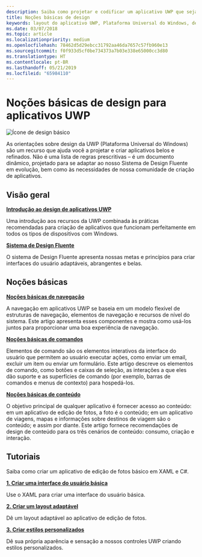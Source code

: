 ```yaml
---
description: Saiba como projetar e codificar um aplicativo UWP que seja fácil de navegar e tenha um visual espetacular em uma variedade de dispositivos e tamanhos de tela.
title: Noções básicas de design
keywords: layout do aplicativo UWP, Plataforma Universal do Windows, design do aplicativo, interface
ms.date: 03/07/2018
ms.topic: article
ms.localizationpriority: medium
ms.openlocfilehash: 78462d5d29ebcc31792aa46da7657c57fb960e13
ms.sourcegitcommit: f0f933d5cf0be734373a7b03e338e65000cc3d80
ms.translationtype: HT
ms.contentlocale: pt-BR
ms.lasthandoff: 05/21/2019
ms.locfileid: "65984110"
---
```

# <a name="design-basics-for-uwp-apps"></a>Noções básicas de design para aplicativos UWP

![Ícone de design básico](../images/basics-2x.png)

As orientações sobre design da UWP (Plataforma Universal do Windows) são um recurso que ajuda você a projetar e criar aplicativos belos e refinados. Não é uma lista de regras prescritivas – é um documento dinâmico, projetado para se adaptar ao nosso Sistema de Design Fluente em evolução, bem como às necessidades de nossa comunidade de criação de aplicativos. 

## <a name="overview"></a>Visão geral

[**Introdução ao design de aplicativos UWP**](design-and-ui-intro.md)

Uma introdução aos recursos da UWP combinada às práticas recomendadas para criação de aplicativos que funcionam perfeitamente em todos os tipos de dispositivos com Windows.

[**Sistema de Design Fluente**](/windows/apps/fluent-design-system)

O sistema de Design Fluente apresenta nossas metas e princípios para criar interfaces do usuário adaptáveis, abrangentes e belas.

## <a name="basics"></a>Noções básicas

[**Noções básicas de navegação**](navigation-basics.md)

A navegação em aplicativos UWP se baseia em um modelo flexível de estruturas de navegação, elementos de navegação e recursos de nível do sistema. Este artigo apresenta esses componentes e mostra como usá-los juntos para proporcionar uma boa experiência de navegação.

[**Noções básicas de comandos**](commanding-basics.md)

Elementos de comando são os elementos interativos da interface do usuário que permitem ao usuário executar ações, como enviar um email, excluir um item ou enviar um formulário. Este artigo descreve os elementos de comando, como botões e caixas de seleção, as interações a que eles dão suporte e as superfícies de comando (por exemplo, barras de comandos e menus de contexto) para hospedá-los.

[**Noções básicas de conteúdo**](content-basics.md)

O objetivo principal de qualquer aplicativo é fornecer acesso ao conteúdo: em um aplicativo de edição de fotos, a foto é o conteúdo; em um aplicativo de viagens, mapas e informações sobre destinos de viagem são o conteúdo; e assim por diante. Este artigo fornece recomendações de design de conteúdo para os três cenários de conteúdo: consumo, criação e interação.

## <a name="tutorials"></a>Tutoriais

Saiba como criar um aplicativo de edição de fotos básico em XAML e C#.
<!-- <img src="images/landing-page/photolab-50.png" style="{height: 339px}" alt=" " /> -->

[**1. Criar uma interface do usuário básica**](xaml-basics-ui.md)

Use o XAML para criar uma interface do usuário básica.

[**2. Criar um layout adaptável**](xaml-basics-adaptive-layout.md)

Dê um layout adaptável ao aplicativo de edição de fotos.

[**3. Criar estilos personalizados**](xaml-basics-style.md)

Dê sua própria aparência e sensação a nossos controles UWP criando estilos personalizados.